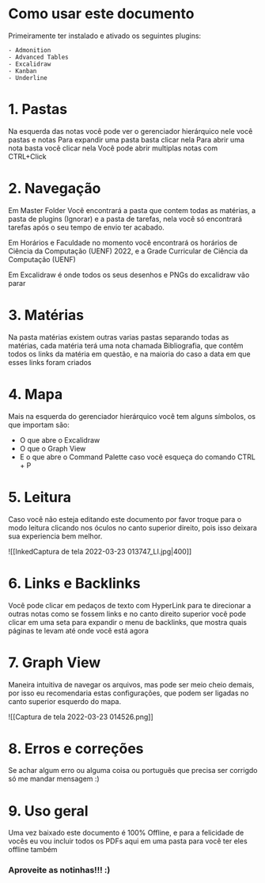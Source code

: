 # Como usar este documento

Primeiramente ter instalado e ativado os seguintes plugins:

```
- Admonition
- Advanced Tables
- Excalidraw
- Kanban
- Underline
```

# 1. Pastas
Na esquerda das notas você pode ver o gerenciador hierárquico nele você pastas e notas
	Para expandir uma pasta basta clicar nela
	Para abrir uma nota basta você clicar nela
	Você  pode abrir multiplas notas com CTRL+Click

# 2. Navegação

Em Master Folder Você encontrará a pasta que contem todas as matérias, a pasta de plugins (Ignorar) e a pasta de tarefas, nela você só encontrará tarefas após o seu tempo de envio ter acabado.

Em Horários e Faculdade no momento você encontrará os horários de Ciência da Computação (UENF) 2022, e a Grade Curricular de Ciência da Computação (UENF)

Em Excalidraw é onde todos os seus desenhos e PNGs do excalidraw vão parar

# 3. Matérias
Na pasta matérias existem outras varias pastas separando todas as matérias, cada matéria terá uma nota chamada Bibliografia, que contêm todos os links da matéria em questão, e na maioria do caso a data em que esses links foram criados

# 4. Mapa
Mais na esquerda do gerenciador hierárquico você tem alguns símbolos, os que importam são:

- O que abre o Excalidraw
- O que o Graph View
- E o que abre o Command Palette caso você esqueça do comando CTRL + P

# 5. Leitura
Caso você não esteja editando este documento por favor troque para o modo leitura clicando nos óculos no canto superior direito, pois isso deixara sua experiencia bem melhor.

![[InkedCaptura de tela 2022-03-23 013747_LI.jpg|400]]

# 6. Links e Backlinks
Você pode clicar em pedaços de texto com HyperLink para te direcionar a outras notas como se fossem links e no canto direito superior você pode clicar em uma seta para expandir o menu de backlinks, que mostra quais páginas te levam até onde você está agora

# 7. Graph View
Maneira intuitiva de navegar os arquivos, mas pode ser meio cheio demais, por isso eu recomendaria estas configurações, que podem ser ligadas no canto superior esquerdo do mapa.

![[Captura de tela 2022-03-23 014526.png]]

# 8. Erros e correções
Se achar algum erro ou alguma coisa ou português que precisa ser corrigdo só me mandar mensagem :)

# 9. Uso geral
Uma vez baixado este documento é 100% Offline, e para a felicidade de vocês eu vou incluir todos os PDFs aqui em uma pasta para você ter eles offline também




### Aproveite as notinhas!!! :)